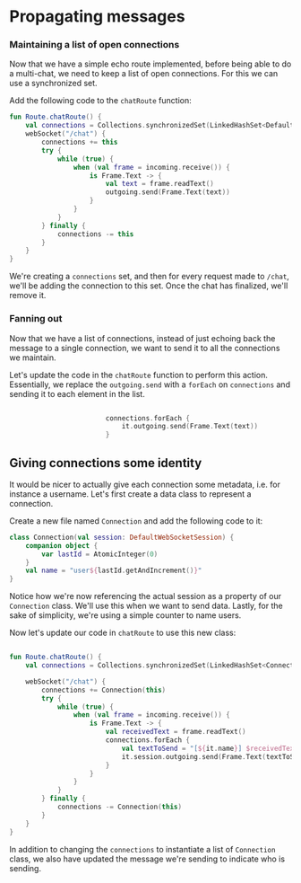 # Propagating messages

### Maintaining a list of open connections

Now that we have a simple echo route implemented, before being able to do a multi-chat, we need to keep
a list of open connections. For this we can use a synchronized set.

Add the following code to the `chatRoute` function:

```kotlin
fun Route.chatRoute() {
    val connections = Collections.synchronizedSet(LinkedHashSet<DefaultWebSocketServerSession>())
    webSocket("/chat") {
        connections += this
        try {
            while (true) {
                when (val frame = incoming.receive()) {
                    is Frame.Text -> {
                        val text = frame.readText()
                        outgoing.send(Frame.Text(text))
                    }
                }
            }
        } finally {
            connections -= this
        }
    }
}
```

We're creating a `connections` set, and then for every request made to `/chat`, we'll be adding
the connection to this set. Once the chat has finalized, we'll remove it.

### Fanning out

Now that we have a list of connections, instead of just echoing back the message to a single
connection, we want to send it to all the connections we maintain. 

Let's update the code in the `chatRoute` function to perform this action. Essentially, we replace the `outgoing.send` with a `forEach` on `connections` and sending it to each element in the list.

```kotlin

                        connections.forEach {
                            it.outgoing.send(Frame.Text(text))
                        }

```



## Giving connections some identity

It would be nicer to actually give each connection some metadata, i.e. for instance
a username. Let's first create a data class to represent a connection. 

Create a new file named `Connection` and add the following code to it:

```kotlin
class Connection(val session: DefaultWebSocketSession) {
    companion object {
        var lastId = AtomicInteger(0)
    }
    val name = "user${lastId.getAndIncrement()}"
}
```

Notice how we're now referencing the actual session as a property of our `Connection` class. We'll use this
when we want to send data. Lastly, for the sake of simplicity, we're using a simple 
counter to name users. 

Now let's update our code in `chatRoute` to use this new class:

```kotlin

fun Route.chatRoute() {
    val connections = Collections.synchronizedSet(LinkedHashSet<Connection>())

    webSocket("/chat") {
        connections += Connection(this)
        try {
            while (true) {
                when (val frame = incoming.receive()) {
                    is Frame.Text -> {
                        val receivedText = frame.readText()
                        connections.forEach {
                            val textToSend = "[${it.name}] $receivedText:"
                            it.session.outgoing.send(Frame.Text(textToSend))
                        }
                    }
                }
            }
        } finally {
            connections -= Connection(this)
        }
    }
}
```

In addition to changing the `connections` to instantiate a list of `Connection` class,
we also have updated the message we're sending to indicate who is sending. 



